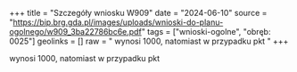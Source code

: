 +++
title = "Szczegóły wniosku W909"
date = "2024-06-10"
source = "https://bip.brg.gda.pl/images/uploads/wnioski-do-planu-ogolnego/w909_3ba22786bc6e.pdf"
tags = ["wnioski-ogolne", "obręb: 0025"]
geolinks = []
raw = " wynosi 1000, natomiast w przypadku pkt "
+++

 wynosi 1000, natomiast w przypadku pkt 


